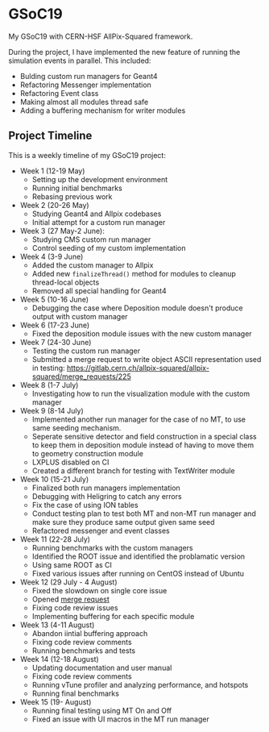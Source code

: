 # GSoC19
My GSoC19 with CERN-HSF AllPix-Squared framework.

During the project, I have implemented the new feature of running the simulation events in parallel. This included:
- Bulding custom run managers for Geant4
- Refactoring Messenger implementation
- Refactoring Event class
- Making almost all modules thread safe
- Adding a buffering mechanism for writer modules

## Project Timeline
This is a weekly timeline of my GSoC19 project:
- Week 1 (12-19 May)
   * Setting up the development environment
   * Running initial benchmarks
   * Rebasing previous work
- Week 2 (20-26 May)
   * Studying Geant4 and Allpix codebases
   * Initial attempt for a custom run manager
- Week 3 (27 May-2 June):
   * Studying CMS custom run manager
   * Control seeding of my custom implementation
- Week 4 (3-9 June)
   * Added the custom manager to Allpix
   * Added new `finalizeThread()` method for modules to cleanup thread-local objects
   * Removed all special handling for Geant4
- Week 5 (10-16 June)
   * Debugging the case where Deposition module doesn't produce output with custom manager
- Week 6 (17-23 June)
   * Fixed the deposition module issues with the new custom manager
- Week 7 (24-30 June)
   * Testing the custom run manager
   * Submitted a merge request to write object ASCII representation used in  testing: https://gitlab.cern.ch/allpix-squared/allpix-squared/merge_requests/225
- Week 8 (1-7 July)
   * Investigating how to run the visualization module with the custom manager
- Week 9 (8-14 July)
   * Implemented another run manager for the case of no MT, to use same seeding mechanism.
   * Seperate sensitive detector and field construction in a special class to keep them in deposition module instead of having to move them to geometry construction module
   * LXPLUS disabled on CI
   * Created a different branch for testing with TextWriter module
- Week 10 (15-21 July)
   * Finalized both run managers implementation
   * Debugging with Heligring to catch any errors
   * Fix the case of using ION tables
   * Conduct testing plan to test both MT and non-MT run manager and make sure they produce same output given same seed
   * Refactored messenger and event classes
- Week 11 (22-28 July)
   * Running benchmarks with the custom managers
   * Identified the ROOT issue and identified the problamatic version
   * Using same ROOT as CI
   * Fixed various issues after running on CentOS instead of Ubuntu
- Week 12 (29 July - 4 August)
   * Fixed the slowdown on single core issue
   * Opened [merge request](https://gitlab.cern.ch/allpix-squared/allpix-squared/merge_requests/227)
   * Fixing code review issues
   * Implementing buffering for each specific module
- Week 13 (4-11 August)
   * Abandon iintial buffering approach
   * Fixing code review comments
   * Running benchmarks and tests
- Week 14 (12-18 August)
   * Updating documentation and user manual
   * Fixing code review comments
   * Running vTune profiler and analyzing performance, and hotspots
   * Running final benchmarks
- Week 15 (19- August)
   * Running final testing using MT On and Off
   * Fixed an issue with UI macros in the MT run manager
   
